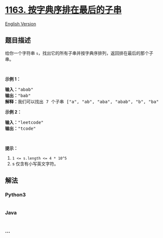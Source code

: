 # [1163. 按字典序排在最后的子串](https://leetcode-cn.com/problems/last-substring-in-lexicographical-order)

[English Version](https://github.com/yanglr/leetcode-ac/blob/master/assets/1100-1199/1163.Last%20Substring%20in%20Lexicographical%20Order/README_EN.md)

## 题目描述

<!-- 这里写题目描述 -->

<p>给你一个字符串&nbsp;<code>s</code>，找出它的所有子串并按字典序排列，返回排在最后的那个子串。</p>

<p>&nbsp;</p>

<p><strong>示例 1：</strong></p>

<pre><strong>输入：</strong>&quot;abab&quot;
<strong>输出：</strong>&quot;bab&quot;
<strong>解释：</strong>我们可以找出 7 个子串 [&quot;a&quot;, &quot;ab&quot;, &quot;aba&quot;, &quot;abab&quot;, &quot;b&quot;, &quot;ba&quot;, &quot;bab&quot;]。按字典序排在最后的子串是 &quot;bab&quot;。
</pre>

<p><strong>示例&nbsp;2：</strong></p>

<pre><strong>输入：</strong>&quot;leetcode&quot;
<strong>输出：</strong>&quot;tcode&quot;
</pre>

<p>&nbsp;</p>

<p><strong>提示：</strong></p>

<ol>
	<li><code>1 &lt;= s.length &lt;= 4 * 10^5</code></li>
	<li>s 仅含有小写英文字符。</li>
</ol>


## 解法

<!-- 这里可写通用的实现逻辑 -->

<!-- tabs:start -->

### **Python3**

<!-- 这里可写当前语言的特殊实现逻辑 -->

```python

```

### **Java**

<!-- 这里可写当前语言的特殊实现逻辑 -->

```java

```

### **...**

```

```

<!-- tabs:end -->

